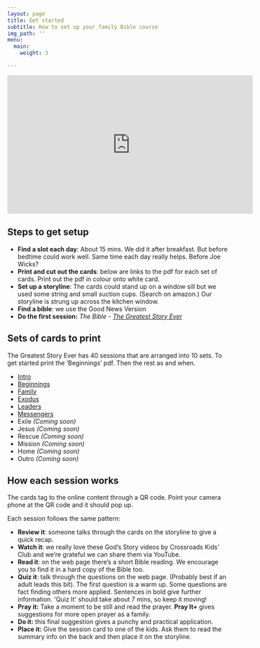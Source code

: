 ```yaml
---
layout: page
title: Get started
subtitle: How to set up your family Bible course
img_path: ''
menu:
  main:
    weight: 3

---
```

<div class="full-bleed"><iframe width="560" height="315" src="https://www.youtube.com/embed/ahpCe-ugFAI" frameborder="0" allow="accelerometer; autoplay; encrypted-media; gyroscope; picture-in-picture" allowfullscreen></iframe></div>

## Steps to get setup

* **Find a slot each day**: About 15 mins. We did it after breakfast. But before bedtime could work well. Same time each day really helps. Before Joe Wicks?
* **Print and cut out the cards**: below are links to the pdf for each set of cards. Print out the pdf in colour onto white card. 
* **Set up a storyline**: The cards could stand up on a window sill but we used some string and small suction cups. (Search on amazon.) Our storyline is strung up across the kitchen window.
* **Find a bible**: we use the Good News Version
* **Do the first session:** _The Bible - [The Greatest Story Ever](/stories/the-bible/)_

## Sets of cards to print

The Greatest Story Ever has 40 sessions that are arranged into 10 sets. To get started print the ‘Beginnings’ pdf. Then the rest as and when.

* [Intro](/uploads/set_intro.pdf "Intro")
* [Beginnings](/uploads/set_beginnings.pdf "Beginnings")
* [Family](/uploads/set_family.pdf "Family")
* [Exodus](/uploads/set_exodus.pdf "Exodus")
* [Leaders](/uploads/set_leaders.pdf "Leaders")
* [Messengers](/uploads/set_messengers.pdf "Messengers")
* Exile _(Coming soon)_
* Jesus _(Coming soon)_
* Rescue _(Coming soon)_
* Mission _(Coming soon)_
* Home _(Coming soon)_
* Outro _(Coming soon)_

## How each session works

The cards tag to the online content through a QR code. Point your camera phone at the QR code and it should pop up. 

Each session follows the same pattern:

* **Review it**: someone talks through the cards on the storyline to give a quick recap.
* **Watch it**: we really love these God’s Story videos by Crossroads Kids’ Club and we’re grateful we can share them via YouTube.
* **Read it**: on the web page there’s a short Bible reading. We encourage you to find it in a hard copy of the Bible too.
* **Quiz it**: talk through the questions on the web page. (Probably best if an adult leads this bit). The first question is a warm up. Some questions are fact finding others more applied. Sentences in bold give further information. 'Quiz It' should take about 7 mins, so keep it moving! 
* **Pray it:** Take a moment to be still and read the prayer. **Pray It+** gives suggestions for more open prayer as a family.
* **Do it:** this final suggestion gives a punchy and practical application.
* **Place it:** Give the session card to one of the kids. Ask them to read the summary info on the back and then place it on the storyline.